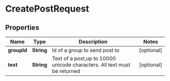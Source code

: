 
# CreatePostRequest

## Properties
Name | Type | Description | Notes
------------ | ------------- | ------------- | -------------
**groupId** | **String** | Id of a group to send post to |  [optional]
**text** | **String** | Text of a post,up to 10000 unicode characters. All text must be returned |  [optional]



